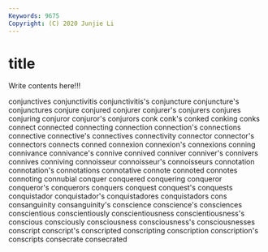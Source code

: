 ```yaml
---
Keywords: 9675
Copyright: (C) 2020 Junjie Li
---
```


# title

Write contents here!!!

conjunctives 
conjunctivitis
conjunctivitis's 
conjuncture 
conjuncture's 
conjunctures 
conjure 
conjured 
conjurer 
conjurer's 
conjurers 
conjures
conjuring 
conjuror 
conjuror's 
conjurors 
conk 
conk's 
conked 
conking 
conks 
connect
connected 
connecting 
connection 
connection's 
connections 
connective 
connective's 
connectives 
connectivity 
connector
connector's 
connectors 
connects 
conned 
connexion 
connexion's 
connexions 
conning 
connivance 
connivance's
connive 
connived 
conniver 
conniver's 
connivers 
connives 
conniving 
connoisseur 
connoisseur's 
connoisseurs
connotation 
connotation's 
connotations 
connotative 
connote 
connoted 
connotes 
connoting 
connubial 
conquer
conquered 
conquering 
conqueror 
conqueror's 
conquerors 
conquers 
conquest 
conquest's 
conquests 
conquistador
conquistador's 
conquistadores 
conquistadors 
cons 
consanguinity 
consanguinity's 
conscience 
conscience's 
consciences 
conscientious
conscientiously 
conscientiousness 
conscientiousness's 
conscious 
consciously 
consciousness 
consciousness's 
consciousnesses 
conscript 
conscript's
conscripted 
conscripting 
conscription 
conscription's 
conscripts 
consecrate 
consecrated 

